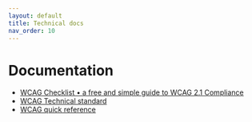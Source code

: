 ```yaml
---
layout: default
title: Technical docs
nav_order: 10
---
```

 
# Documentation


* [WCAG Checklist • a free and simple guide to WCAG 2.1 Compliance](https://www.digitala11y.com/wcag-checklist/)
* [WCAG Technical standard](https://www.w3.org/TR/WCAG20/) 
*  [WCAG quick reference](https://www.w3.org/WAI/WCAG21/quickref/)



 
 